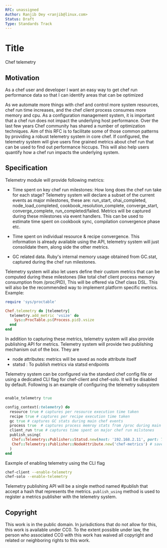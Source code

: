```yaml
---
RFC: unassigned
Author: Ranjib Dey <ranjib@linux.com>
Status: Draft
Type: Standards Track
---
```


# Title

Chef telemetry

## Motivation

  As a chef user and developer
  I want an easy way to get chef run performance data
  so that I can identify areas that can be optimized

As we automate more things with chef and control more system resources,
chef run time increases, and the chef client process consumes more memory and cpu.
As a configuration management system, it is important that a chef run
does not impact the underlying host performance. Over the last few years
Chef community has shared a number of optimization techniques. Aim of this
RFC is to facilitate some of those common patterns by providing a robust
telemetry system in core chef. If configured, the telemetry system will give users fine
grained metrics about chef run that can be used to find out
performance hiccups. This will also help users quantify how a chef
run impacts the underlying system.

## Specification

Telemetry module will provide following metrics:

- Time spent on key chef run milestones: How long does the chef run take for each stage? Telemetry system
  will declare  a subset of the current events as major milestones, these are: run_start,
  ohai_completed, node_load_completed, cookbook_resolution_complete, converge_start,
  converge_complete, run_completed/failed. Metrics will be captured during these milestones via event handlers.
  This can be used to estimate time spent on cookbook sync, compilation
  convergence phase etc.

- Time spent on individual resource & recipe convergence. This information is already available
  using the API, telemetry system will just consolidate them, along side the other metrics.

- GC related data. Ruby's internal memory usage obtained from
  GC.stat, captured during the chef run milestones.

Telemetry system will also let users define their custom metrics that can be computed
during these milestones (like total chef client process memory consumption from /proc/PID),
This will be offered via Chef class DSL. This will also be the recommended way to implement platform
specific metrics. Example:

```ruby
require 'sys/proctable'

Chef.telemetry do |telemetry|
  telemetry.add_metric 'vsize' do
    Sys::ProcTable.ps(Process.pid).vsize
  end
end
```

In addition to capturing these metrics, telemetry system will also provide publishing
API for metrics. Telemetry system will provide two publishing mechanism out of the box.
They are
  - node attributes: metrics will be saved as node attribute itself
  - statsd : To publish metrics via statsd endpoints

Telemetry system can be configured via the standard chef config file or using a dedicated
CLI flag for chef-client and chef-solo. It will be disabled by default.
Following is an example of configuring the telemetry subsystem

```ruby

enable_telemetry true

config_context(:telemetry) do
  resource true # captures per resource execution time taken
  recipe true # captures per recipe execution time taken
  gc true # captures GC stats during main chef events
  process true  # captures process memroy stats from /proc during main chef events
  client_run true # captures time spent on major chef run milstones
  publish_using(
   Chef::Telemetry::Publisher::Statsd.new(host: '192.168.2.11', port: 7676), # emit data to statsd
   Chef::Telemetry::Publisher::NodeAttribute.new('chef-metrics') # save all metrics under node['chef-metrics'] attribute
  )
end

```
Eaxmple of enabling telemetry using the CLI flag

```sh
chef-client --enable-telemetry
chef-solo --enable-telemetry
```

Telemetry publishing API will be a single method named #publish that accept a hash that
represents the metrics. `publish_using` method is used to register a metrics publisher
with the telemetry system.

## Copyright

This work is in the public domain. In jurisdictions that do not allow for this,
this work is available under CC0. To the extent possible under law, the person
who associated CC0 with this work has waived all copyright and related or
neighboring rights to this work.
